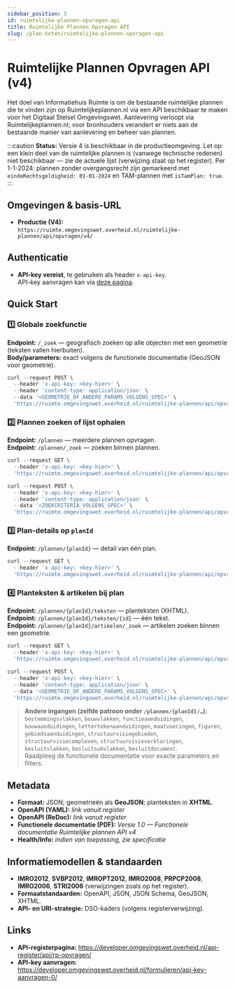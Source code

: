 ```yaml
---
sidebar_position: 5
id: ruimtelijke-plannen-opvragen-api
title: Ruimtelijke Plannen Opvragen API
slug: /plan-keten/ruimtelijke-plannen-opvragen-api
---
```


# Ruimtelijke Plannen Opvragen API (v4)

Het doel van Informatiehuis Ruimte is om de bestaande ruimtelijke plannen die te vinden zijn op Ruimtelijkeplannen.nl via een API beschikbaar te maken voor het Digitaal Stelsel Omgevingswet. Aanlevering verloopt via Ruimtelijkeplannen.nl; voor bronhouders verandert er niets aan de bestaande manier van aanlevering en beheer van plannen.

:::caution
**Status:** Versie 4 is beschikbaar in de productieomgeving. Let op: een klein deel van de ruimtelijke plannen is (vanwege technische redenen) niet beschikbaar — zie de actuele lijst (verwijzing staat op het register). Per 1-1-2024: plannen zonder overgangsrecht zijn gemarkeerd met `eindeRechtsgeldigheid: 01-01-2024` en TAM-plannen met `isTamPlan: true`.
:::

## Omgevingen & basis-URL

- **Productie (V4):** `https://ruimte.omgevingswet.overheid.nl/ruimtelijke-plannen/api/opvragen/v4/`

## Authenticatie

- **API-key vereist**, te gebruiken als header `x-api-key`.  
  API-key aanvragen kan via [deze pagina](https://developer.omgevingswet.overheid.nl/formulieren/api-key-aanvragen-0/).

## Quick Start

### 1️⃣ Globale zoekfunctie

**Endpoint:** `/_zoek` — geografisch zoeken op alle objecten met een geometrie (teksten vallen hierbuiten).  
**Body/parameters:** exact volgens de functionele documentatie (GeoJSON voor geometrie).

~~~ts title="Voorbeeld:" hideLineNumbers
curl --request POST \
  --header 'x-api-key: <key-hier>' \
  --header 'content-type: application/json' \
  --data '<GEOMETRIE_OF_ANDERE_PARAMS_VOLGENS_SPEC>' \
  'https://ruimte.omgevingswet.overheid.nl/ruimtelijke-plannen/api/opvragen/v4/_zoek'
~~~

### 2️⃣ Plannen zoeken of lijst ophalen

**Endpoint:** `/plannen` — meerdere plannen opvragen.  
**Endpoint:** `/plannen/_zoek` — zoeken binnen plannen.

~~~ts title="Voorbeeld lijst:" hideLineNumbers
curl --request GET \
  --header 'x-api-key: <key-hier>' \
  'https://ruimte.omgevingswet.overheid.nl/ruimtelijke-plannen/api/opvragen/v4/plannen'
~~~

~~~ts title="Voorbeeld zoeken binnen plannen:" hideLineNumbers
curl --request POST \
  --header 'x-api-key: <key-hier>' \
  --header 'content-type: application/json' \
  --data '<ZOEKCRITERIA_VOLGENS_SPEC>' \
  'https://ruimte.omgevingswet.overheid.nl/ruimtelijke-plannen/api/opvragen/v4/plannen/_zoek'
~~~

### 3️⃣ Plan-details op `planId`

**Endpoint:** `/plannen/{planId}` — detail van één plan.

~~~ts title="Voorbeeld:" hideLineNumbers
curl --request GET \
  --header 'x-api-key: <key-hier>' \
  'https://ruimte.omgevingswet.overheid.nl/ruimtelijke-plannen/api/opvragen/v4/plannen/<PLAN_ID>'
~~~

### 4️⃣ Planteksten & artikelen bij plan

**Endpoint:** `/plannen/{planId}/teksten` — planteksten (XHTML).  
**Endpoint:** `/plannen/{planId}/teksten/{id}` — één tekst.  
**Endpoint:** `/plannen/{planId}/artikelen/_zoek` — artikelen zoeken binnen een geometrie.

~~~ts title="Voorbeeld teksten:" hideLineNumbers
curl --request GET \
  --header 'x-api-key: <key-hier>' \
  'https://ruimte.omgevingswet.overheid.nl/ruimtelijke-plannen/api/opvragen/v4/plannen/<PLAN_ID>/teksten'
~~~

~~~ts title="Voorbeeld artikel-zoek:" hideLineNumbers
curl --request POST \
  --header 'x-api-key: <key-hier>' \
  --header 'content-type: application/json' \
  --data '<GEOMETRIE_OF_ANDERE_PARAMS_VOLGENS_SPEC>' \
  'https://ruimte.omgevingswet.overheid.nl/ruimtelijke-plannen/api/opvragen/v4/plannen/<PLAN_ID>/artikelen/_zoek'
~~~

> **Andere ingangen (zelfde patroon onder `/plannen/{planId}/…`):**  
> `bestemmingsvlakken`, `bouwvlakken`, `functieaanduidingen`, `bouwaanduidingen`, `lettertekenaanduidingen`, `maatvoeringen`, `figuren`, `gebiedsaanduidingen`, `structuurvisiegebieden`, `structuurvisiecomplexen`, `structuurvisieverklaringen`, `besluitvlakken`, `besluitsubvlakken`, `besluitdocument`.  
> Raadpleeg de functionele documentatie voor exacte parameters en filters.

## Metadata

- **Formaat:** JSON; geometrieën als **GeoJSON**; planteksten in **XHTML**.  
- **OpenAPI (YAML):** *link vanuit register*  
- **OpenAPI (ReDoc):** *link vanuit register*  
- **Functionele documentatie (PDF):** *Versie 1.0 — Functionele documentatie Ruimtelijke plannen API v4*  
- **Health/Info:** *indien van toepassing, zie specificatie*

## Informatiemodellen & standaarden

- **IMRO2012**, **SVBP2012**, **IMROPT2012**, **IMRO2008**, **PRPCP2008**, **IMRO2006**, **STRI2006** (verwijzingen zoals op het register).  
- **Formaatstandaarden:** OpenAPI, JSON, JSON Schema, GeoJSON, XHTML.  
- **API- en URI-strategie:** DSO-kaders (volgens registerverwijzing).

## Links

- **API-registerpagina:** https://developer.omgevingswet.overheid.nl/api-register/api/rp-opvragen/  
- **API-key aanvragen:** https://developer.omgevingswet.overheid.nl/formulieren/api-key-aanvragen-0/
